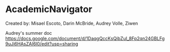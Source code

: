 # AcademicNavigator

Created by: Misael Escoto, Darin McBride, Audrey Volle, Ziwen

Audrey's summer doc https://docs.google.com/document/d/1DaqgQccKsQibZuI_8Fp2qn24GBLFg9uJi6HAsZAI6l0/edit?usp=sharing 
